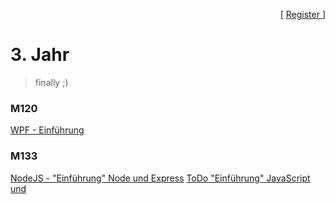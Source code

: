 <p align="right"> [ <a href="../register.md"> Register </a> ] </p>

# 3. Jahr 

> finally ;) 

### M120
[WPF - Einführung](/3.jahr/M120/github/README.md)
### M133
[NodeJS - "Einführung" Node und Express](/3.jahr/M133/NodeJS/)
[ToDo "Einführung" JavaScript und ](/3.jahr/M133/ToDo/)